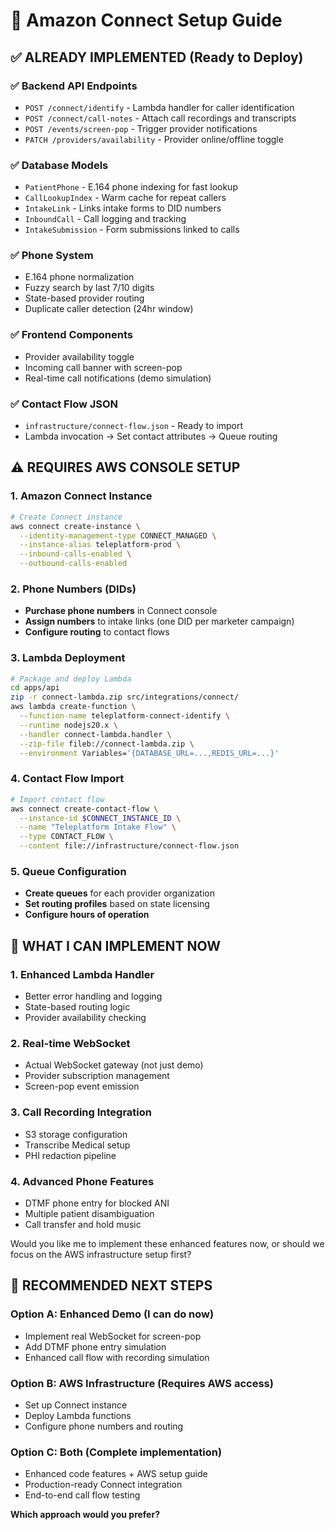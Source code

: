# 🎯 Amazon Connect Setup Guide

## ✅ **ALREADY IMPLEMENTED (Ready to Deploy)**

### **✅ Backend API Endpoints**
- `POST /connect/identify` - Lambda handler for caller identification
- `POST /connect/call-notes` - Attach call recordings and transcripts
- `POST /events/screen-pop` - Trigger provider notifications
- `PATCH /providers/availability` - Provider online/offline toggle

### **✅ Database Models**
- `PatientPhone` - E.164 phone indexing for fast lookup
- `CallLookupIndex` - Warm cache for repeat callers
- `IntakeLink` - Links intake forms to DID numbers
- `InboundCall` - Call logging and tracking
- `IntakeSubmission` - Form submissions linked to calls

### **✅ Phone System**
- E.164 phone normalization
- Fuzzy search by last 7/10 digits
- State-based provider routing
- Duplicate caller detection (24hr window)

### **✅ Frontend Components**
- Provider availability toggle
- Incoming call banner with screen-pop
- Real-time call notifications (demo simulation)

### **✅ Contact Flow JSON**
- `infrastructure/connect-flow.json` - Ready to import
- Lambda invocation → Set contact attributes → Queue routing

## ⚠️ **REQUIRES AWS CONSOLE SETUP**

### **1. Amazon Connect Instance**
```bash
# Create Connect instance
aws connect create-instance \
  --identity-management-type CONNECT_MANAGED \
  --instance-alias teleplatform-prod \
  --inbound-calls-enabled \
  --outbound-calls-enabled
```

### **2. Phone Numbers (DIDs)**
- **Purchase phone numbers** in Connect console
- **Assign numbers** to intake links (one DID per marketer campaign)
- **Configure routing** to contact flows

### **3. Lambda Deployment**
```bash
# Package and deploy Lambda
cd apps/api
zip -r connect-lambda.zip src/integrations/connect/
aws lambda create-function \
  --function-name teleplatform-connect-identify \
  --runtime nodejs20.x \
  --handler connect-lambda.handler \
  --zip-file fileb://connect-lambda.zip \
  --environment Variables='{DATABASE_URL=...,REDIS_URL=...}'
```

### **4. Contact Flow Import**
```bash
# Import contact flow
aws connect create-contact-flow \
  --instance-id $CONNECT_INSTANCE_ID \
  --name "Teleplatform Intake Flow" \
  --type CONTACT_FLOW \
  --content file://infrastructure/connect-flow.json
```

### **5. Queue Configuration**
- **Create queues** for each provider organization
- **Set routing profiles** based on state licensing
- **Configure hours of operation**

## 🔧 **WHAT I CAN IMPLEMENT NOW**

### **1. Enhanced Lambda Handler**
- Better error handling and logging
- State-based routing logic
- Provider availability checking

### **2. Real-time WebSocket**
- Actual WebSocket gateway (not just demo)
- Provider subscription management
- Screen-pop event emission

### **3. Call Recording Integration**
- S3 storage configuration
- Transcribe Medical setup
- PHI redaction pipeline

### **4. Advanced Phone Features**
- DTMF phone entry for blocked ANI
- Multiple patient disambiguation
- Call transfer and hold music

Would you like me to implement these enhanced features now, or should we focus on the AWS infrastructure setup first?

## 🎯 **RECOMMENDED NEXT STEPS**

### **Option A: Enhanced Demo (I can do now)**
- Implement real WebSocket for screen-pop
- Add DTMF phone entry simulation
- Enhanced call flow with recording simulation

### **Option B: AWS Infrastructure (Requires AWS access)**
- Set up Connect instance
- Deploy Lambda functions
- Configure phone numbers and routing

### **Option C: Both (Complete implementation)**
- Enhanced code features + AWS setup guide
- Production-ready Connect integration
- End-to-end call flow testing

**Which approach would you prefer?**
